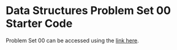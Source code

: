 # Data Structures Problem Set 00 Starter Code

Problem Set 00 can be accessed using the [link here](https://docs.google.com/document/d/1fvjBeeZugaRWs8cAwj3ty390wyfP6K8KyV0PVH2ogs4/pub).

